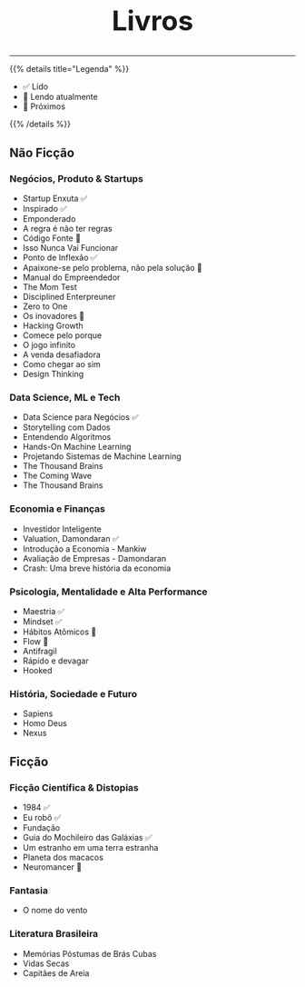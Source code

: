 <div style="text-align: center; margin-top: 2.5rem;">
  <h1 style="font-size: 3rem; font-family:Inter">Livros</h1>
</div>

---

{{% details title="Legenda" %}}

- ✅ Lido
- 📖 Lendo atualmente
- 📌 Próximos

{{% /details %}}

## Não Ficção

### Negócios, Produto & Startups
- Startup Enxuta ✅
- Inspirado ✅
- Emponderado
- A regra é não ter regras
- Código Fonte 📌
- Isso Nunca Vai Funcionar
- Ponto de Inflexão ✅
- Apaixone-se pelo problema, não pela solução 📌
- Manual do Empreendedor
- The Mom Test
- Disciplined Enterpreuner
- Zero to One
- Os inovadores 📌
- Hacking Growth
- Comece pelo porque
- O jogo infinito
- A venda desafiadora
- Como chegar ao sim
- Design Thinking


### Data Science, ML e Tech
- Data Science para Negócios ✅
- Storytelling com Dados
- Entendendo Algoritmos
- Hands-On Machine Learning
- Projetando Sistemas de Machine Learning
- The Thousand Brains
- The Coming Wave
- The Thousand Brains

### Economia e Finanças
- Investidor Inteligente
- Valuation, Damondaran ✅
- Introdução a Economia - Mankiw 
- Avaliação de Empresas - Damondaran
- Crash: Uma breve história da economia

### Psicologia, Mentalidade e Alta Performance
- Maestria ✅
- Mindset ✅
- Hábitos Atômicos 📖
- Flow 📌
- Antifragil
- Rápido e devagar
- Hooked

### História, Sociedade e Futuro
- Sapiens
- Homo Deus
- Nexus


## Ficção

### Ficção Científica & Distopias
- 1984 ✅
- Eu robô ✅
- Fundação
- Guia do Mochileiro das Galáxias ✅
- Um estranho em uma terra estranha
- Planeta dos macacos
- Neuromancer 📖

### Fantasia
- O nome do vento

### Literatura Brasileira
- Memórias Póstumas de Brás Cubas
- Vidas Secas
- Capitães de Areia














